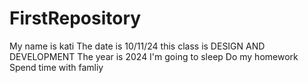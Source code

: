 # FirstRepository
My name is kati 
The date is 10/11/24 
this class is DESIGN AND DEVELOPMENT
The year is 2024
I'm going to sleep
Do my homework
Spend time with famliy 
